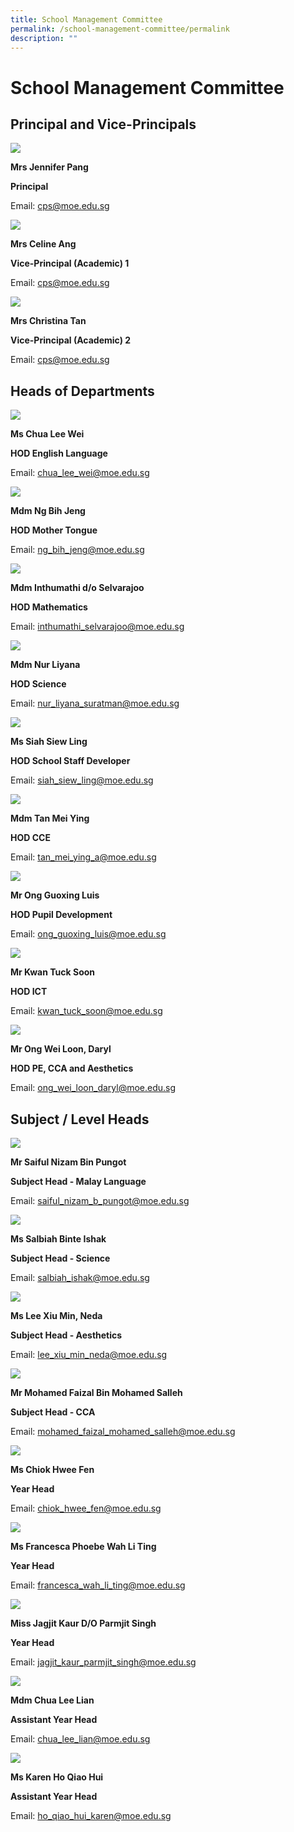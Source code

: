 ```yaml
---
title: School Management Committee
permalink: /school-management-committee/permalink
description: ""
---
```


 School Management Committee
===========================

Principal and Vice-Principals
-----------------------------
![](/images/Mrs%20Jennifer%20Pang.jpg)

**Mrs Jennifer Pang**

**Principal**

  

Email: [cps@moe.edu.sg](mailto:cps@moe.edu.sg)

![](/images/MRS%20CELINE%20ANG%20(VP%20-%20ACADEMIC)%202014.jpg)

**Mrs Celine Ang**  

**Vice-Principal (Academic) 1**

Email: [cps@moe.edu.sg](mailto:cps@moe.edu.sg)

![](/images/Mrs%20Christina%20Tan.jpg)

**Mrs Christina Tan**  

**Vice-Principal (Academic) 2**

  

Email: [cps@moe.edu.sg](mailto:cps@moe.edu.sg)

Heads of Departments
--------------------
![](/images/Ms%20Chua%20Lee%20Wei.jpg)

**Ms Chua Lee Wei**

**HOD English Language**

  

Email: [chua\_lee\_wei@moe.edu.sg](mailto:chua_lee_wei@moe.edu.sg)

![](/images/Ms%20Ng%20Bih%20Jeng.jpg)

**Mdm Ng Bih Jeng**

**HOD Mother Tongue**

Email: [ng\_bih\_jeng@moe.edu.sg](mailto:ng_bih_jeng@moe.edu.sg)

![](/images/MDM%20INTHUMATHI%20DO%20SELVARAJOO%202014.jpg)

**Mdm Inthumathi d/o Selvarajoo**

**HOD Mathematics**

  

Email: [inthumathi\_selvarajoo@moe.edu.sg](mailto:inthumathi_selvarajoo@moe.edu.sg)

![](/images/Mdm%20Nur%20Liyana.jpg)

**Mdm Nur Liyana**

**HOD Science**

  

Email: [nur\_liyana\_suratman@moe.edu.sg](mailto:nur_liyana_suratman@moe.edu.sg)

![](/images/MS%20SIAH%20SIEW%20LING%202014.jpg)

**Ms Siah Siew Ling**

**HOD School Staff Developer**

  

Email: [siah\_siew\_ling@moe.edu.sg](mailto:siah_siew_ling@moe.edu.sg)

![](/images/MDM%20TAN%20MEI%20YING%202014.jpg)

**Mdm Tan Mei Ying**

**HOD CCE**  

  

Email: [tan\_mei\_ying\_a@moe.edu.sg](mailto:tan_mei_ying_a@moe.edu.sg)

![](/images/mr%20ong%20guoxing%20luis.jpg)

**Mr Ong Guoxing Luis**

**HOD Pupil Development**

  

Email: [ong\_guoxing\_luis@moe.edu.sg](mailto:ong_guoxing_luis@moe.edu.sg)

![](/images/Kwan%20Tuck%20Soon%202019.jpg)

**Mr Kwan Tuck Soon**

**HOD ICT**

Email: [kwan\_tuck\_soon@moe.edu.sg](mailto:kwan_tuck_soon@moe.edu.sg)

![](/images/Mr%20Ong%20Wei%20Loon%20Daryl.jpg)

**Mr Ong Wei Loon, Daryl**

**HOD PE, CCA and Aesthetics**

  

Email: [ong\_wei\_loon\_daryl@moe.edu.sg](mailto:ong_wei_loon_daryl@moe.edu.sg)

Subject / Level Heads
---------------------
![](/images/MR%20SAIFUL%20NIZAM%20BIN%20PUNGOT%202014.jpg)

**Mr Saiful Nizam Bin Pungot** 

**Subject Head - Malay Language**

  

Email: [saiful\_nizam\_b\_pungot@moe.edu.sg](mailto:saiful_nizam_b_pungot@moe.edu.sg)

![](/images/miss%20salbiah%20binte%20ishak.jpg)

**Ms Salbiah Binte Ishak**

**Subject Head - Science**

  

Email: [salbiah\_ishak@moe.edu.sg](mailto:salbiah_ishak@moe.edu.sg)

![](/images/miss%20lee%20xiu%20min%20deda.jpg)

**Ms Lee Xiu Min, Neda**

**Subject Head - Aesthetics**

  

Email: [lee\_xiu\_min\_neda@moe.edu.sg](mailto:lee_xiu_min_neda@moe.edu.sg)

![](/images/mr%20mohamed%20faizal%20bin%20mohamed%20salleh.jpg)

**Mr Mohamed Faizal Bin Mohamed Salleh**

**Subject Head - CCA**

  

Email: [mohamed\_faizal\_mohamed\_salleh@moe.edu.sg](mailto:mohamed_faizal_mohamed_salleh@moe.edu.sg)

![](/images/MISS%20CHIOK%20HWEE%20FEN%202014.jpg)

**Ms Chiok Hwee Fen**

**Year Head**

  

Email: [chiok\_hwee\_fen@moe.edu.sg](mailto:chiok_hwee_fen@moe.edu.sg)

![](/images/Mrs%20Francesca%20Ong%20.jpg)

**Ms Francesca Phoebe Wah Li Ting**

**Year Head**

  

Email: [francesca\_wah\_li\_ting@moe.edu.sg](mailto:francesca_wah_li_ting@moe.edu.sg)

![](/images/MISS%20JAGJIT%20KAUR%20DO%20PARMJIT%20SINGH%202014.jpg)

**Miss Jagjit Kaur D/O Parmjit Singh**

**Year Head**  

  

Email: [jagjit\_kaur\_parmjit\_singh@moe.edu.sg](mailto:jagjit_kaur_parmjit_singh@moe.edu.sg)

![](/images/MDM%20CHUA%20LEE%20LIAN%202014.jpg)

**Mdm Chua Lee Lian** 

**Assistant Year Head**

Email: [chua\_lee\_lian@moe.edu.sg](mailto:chua_lee_lian@moe.edu.sg)

![](/images/ms%20karen%20ho%20qiao%20hui.jpg)

**Ms Karen Ho Qiao Hui** 

**Assistant Year Head**

Email: [ho\_qiao\_hui\_karen@moe.edu.sg](mailto:ho_qiao_hui_karen@moe.edu.sg)